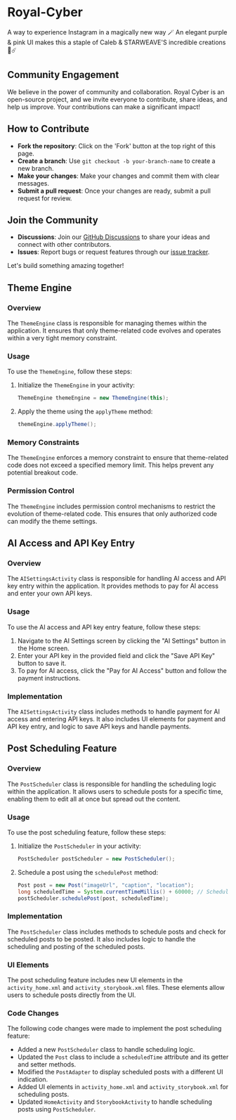 # Royal-Cyber
A way to experience Instagram in a magically new way 🪄 An elegant purple & pink UI makes this a staple of Caleb & STARWEAVE'S incredible creations 🧬☄️

## Community Engagement
We believe in the power of community and collaboration. Royal Cyber is an open-source project, and we invite everyone to contribute, share ideas, and help us improve. Your contributions can make a significant impact!

## How to Contribute
- **Fork the repository**: Click on the 'Fork' button at the top right of this page.
- **Create a branch**: Use `git checkout -b your-branch-name` to create a new branch.
- **Make your changes**: Make your changes and commit them with clear messages.
- **Submit a pull request**: Once your changes are ready, submit a pull request for review.

## Join the Community
- **Discussions**: Join our [GitHub Discussions](https://github.com/isdood/Royal-Cyber/discussions) to share your ideas and connect with other contributors.
- **Issues**: Report bugs or request features through our [issue tracker](https://github.com/isdood/Royal-Cyber/issues).

Let's build something amazing together!

## Theme Engine

### Overview
The `ThemeEngine` class is responsible for managing themes within the application. It ensures that only theme-related code evolves and operates within a very tight memory constraint.

### Usage
To use the `ThemeEngine`, follow these steps:
1. Initialize the `ThemeEngine` in your activity:
   ```java
   ThemeEngine themeEngine = new ThemeEngine(this);
   ```
2. Apply the theme using the `applyTheme` method:
   ```java
   themeEngine.applyTheme();
   ```

### Memory Constraints
The `ThemeEngine` enforces a memory constraint to ensure that theme-related code does not exceed a specified memory limit. This helps prevent any potential breakout code.

### Permission Control
The `ThemeEngine` includes permission control mechanisms to restrict the evolution of theme-related code. This ensures that only authorized code can modify the theme settings.

## AI Access and API Key Entry

### Overview
The `AISettingsActivity` class is responsible for handling AI access and API key entry within the application. It provides methods to pay for AI access and enter your own API keys.

### Usage
To use the AI access and API key entry feature, follow these steps:
1. Navigate to the AI Settings screen by clicking the "AI Settings" button in the Home screen.
2. Enter your API key in the provided field and click the "Save API Key" button to save it.
3. To pay for AI access, click the "Pay for AI Access" button and follow the payment instructions.

### Implementation
The `AISettingsActivity` class includes methods to handle payment for AI access and entering API keys. It also includes UI elements for payment and API key entry, and logic to save API keys and handle payments.

## Post Scheduling Feature

### Overview
The `PostScheduler` class is responsible for handling the scheduling logic within the application. It allows users to schedule posts for a specific time, enabling them to edit all at once but spread out the content.

### Usage
To use the post scheduling feature, follow these steps:
1. Initialize the `PostScheduler` in your activity:
   ```java
   PostScheduler postScheduler = new PostScheduler();
   ```
2. Schedule a post using the `schedulePost` method:
   ```java
   Post post = new Post("imageUrl", "caption", "location");
   long scheduledTime = System.currentTimeMillis() + 60000; // Schedule for 1 minute later
   postScheduler.schedulePost(post, scheduledTime);
   ```

### Implementation
The `PostScheduler` class includes methods to schedule posts and check for scheduled posts to be posted. It also includes logic to handle the scheduling and posting of the scheduled posts.

### UI Elements
The post scheduling feature includes new UI elements in the `activity_home.xml` and `activity_storybook.xml` files. These elements allow users to schedule posts directly from the UI.

### Code Changes
The following code changes were made to implement the post scheduling feature:
- Added a new `PostScheduler` class to handle scheduling logic.
- Updated the `Post` class to include a `scheduledTime` attribute and its getter and setter methods.
- Modified the `PostAdapter` to display scheduled posts with a different UI indication.
- Added UI elements in `activity_home.xml` and `activity_storybook.xml` for scheduling posts.
- Updated `HomeActivity` and `StorybookActivity` to handle scheduling posts using `PostScheduler`.
